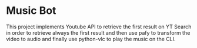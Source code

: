 # Music Bot

This project implements Youtube API to retrieve the first result on YT Search in order to retrieve always the first result and then use pafy to transform the video to audio and finally use python-vlc to play the music on the CLI.
